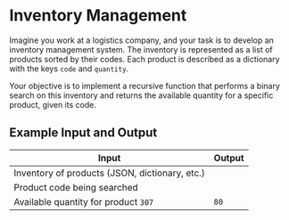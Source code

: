 # Inventory Management

Imagine you work at a logistics company, and your task is to develop an inventory management system. The inventory is represented as a list of products sorted by their codes. Each product is described as a dictionary with the keys `code` and `quantity`.

Your objective is to implement a recursive function that performs a binary search on this inventory and returns the available quantity for a specific product, given its code.

## Example Input and Output

| Input                                           | Output |
|------------------------------------------------|--------|
| Inventory of products (JSON, dictionary, etc.) |        |
| Product code being searched                   |        |
| Available quantity for product `307`         | `80`   |
